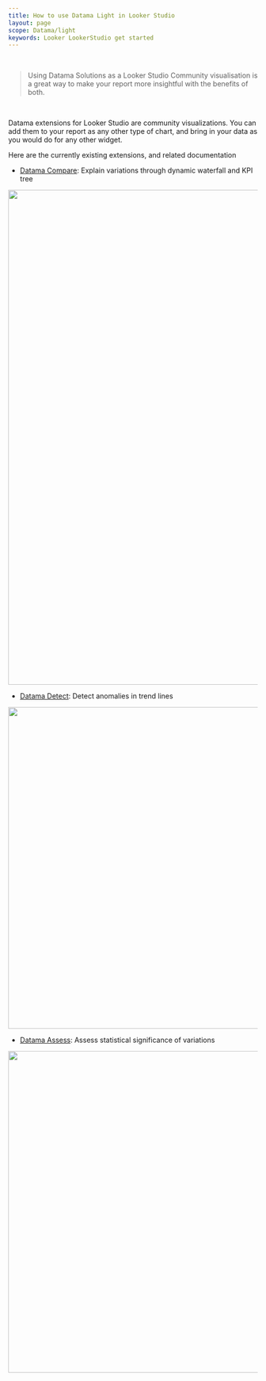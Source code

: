 ```yaml
---
title: How to use Datama Light in Looker Studio
layout: page
scope: Datama/light
keywords: Looker LookerStudio get started
---
```


<br/>

> Using Datama Solutions as a Looker Studio Community visualisation is a great way to make your report more insightful with the benefits of both.

<br/>

Datama extensions for Looker Studio are community visualizations.
You can add them to your report as any other type of chart, and bring in your data as you would do for any other widget.

Here are the currently existing extensions, and related documentation
- [Datama Compare]({{site.url}}/{{site.baseurl}}/extensions/how-to-use/looker-studio_compare.html): Explain variations through dynamic waterfall and KPI tree

<img src="{{site.url}}/{{site.baseurl}}/extensions/how-to-use/assets/Compare_Looker_Studio.gif" align="center" width="1000px" />

- [Datama Detect]({{site.url}}/{{site.baseurl}}/extensions/how-to-use/looker-studio_detect.html): Detect anomalies in trend lines

<img src="{{site.url}}/{{site.baseurl}}/extensions/how-to-use/assets/Detect_Looker_Studio.gif" align="center" width="650px" />

- [Datama Assess]({{site.url}}/{{site.baseurl}}/extensions/how-to-use/looker-studio_assess.html): Assess statistical significance of variations

<img src="{{site.url}}/{{site.baseurl}}/extensions/how-to-use/assets/Assess_Looker_Studio.gif" align="center" width="650px" />
